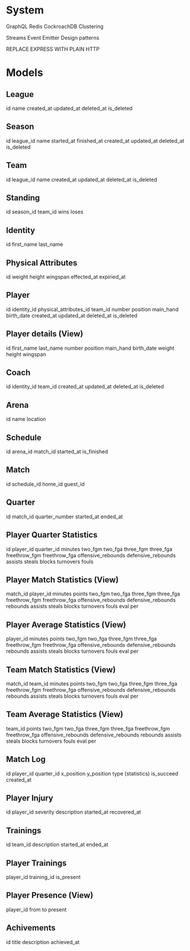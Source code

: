 # System

GraphQL
Redis
CockroachDB
Clustering

Streams
Event Emitter
Design patterns

REPLACE EXPRESS WITH PLAIN HTTP

# Models

## League

id
name
created_at
updated_at
deleted_at
is_deleted

## Season

id
league_id
name
started_at
finished_at
created_at
updated_at
deleted_at
is_deleted

## Team

id
league_id
name
created_at
updated_at
deleted_at
is_deleted

## Standing

id
season_id
team_id
wins
loses

## Identity

id
first_name
last_name

## Physical Attributes

id
weight
height
wingspan
effected_at
expiried_at

## Player

id
identity_id
physical_attributes_id
team_id
number
position
main_hand
birth_date
created_at
updated_at
deleted_at
is_deleted

## Player details (View)

id
first_name
last_name
number
position
main_hand
birth_date
weight
height
wingspan

## Coach

id
identity_id
team_id
created_at
updated_at
deleted_at
is_deleted

## Arena

id
name
location

## Schedule

id
arena_id
match_id
started_at
is_finished

## Match

id
schedule_id
home_id
guest_id

## Quarter

id
match_id
quarter_number
started_at
ended_at

## Player Quarter Statistics

id
player_id
quarter_id
minutes
two_fgm
two_fga
three_fgm
three_fga
freethrow_fgm
freethrow_fga
offensive_rebounds
defensive_rebounds
assists
steals
blocks
turnovers
fouls

## Player Match Statistics (View)

match_id
player_id
minutes
points
two_fgm
two_fga
three_fgm
three_fga
freethrow_fgm
freethrow_fga
offensive_rebounds
defensive_rebounds
rebounds
assists
steals
blocks
turnovers
fouls
eval
per

## Player Average Statistics (View)

player_id
minutes
points
two_fgm
two_fga
three_fgm
three_fga
freethrow_fgm
freethrow_fga
offensive_rebounds
defensive_rebounds
rebounds
assists
steals
blocks
turnovers
fouls
eval
per

## Team Match Statistics (View)

match_id
team_id
minutes
points
two_fgm
two_fga
three_fgm
three_fga
freethrow_fgm
freethrow_fga
offensive_rebounds
defensive_rebounds
rebounds
assists
steals
blocks
turnovers
fouls
eval
per

## Team Average Statistics (View)

team_id
points
two_fgm
two_fga
three_fgm
three_fga
freethrow_fgm
freethrow_fga
offensive_rebounds
defensive_rebounds
rebounds
assists
steals
blocks
turnovers
fouls
eval
per

## Match Log

id
player_id
quarter_id
x_position
y_position
type (statistics)
is_succeed
created_at

## Player Injury

id
player_id
severity
description
started_at
recovered_at

## Trainings

id
team_id
description
started_at
ended_at

## Player Trainings

player_id
training_id
is_present

## Player Presence (View)

player_id
from
to
present

## Achivements

id
title
description
achieved_at